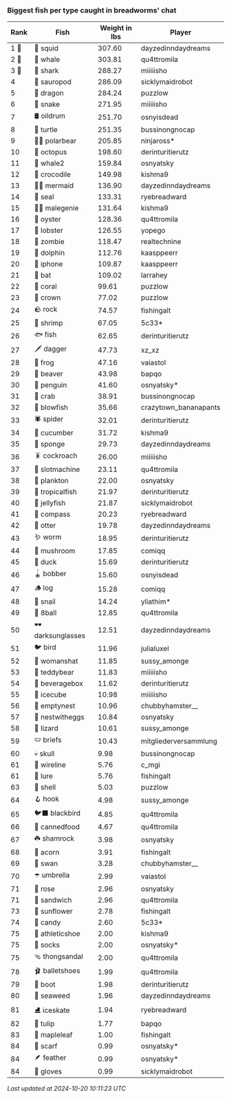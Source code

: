 ### Biggest fish per type caught in breadworms' chat
| Rank | Fish | Weight in lbs | Player |
|------|--------|-----------|---------|
| 1 🥇  | 🦑 squid | 307.60 | dayzedinndaydreams |
| 2 🥈  | 🐳 whale | 303.81 | qu4ttromila |
| 3 🥉  | 🦈 shark | 288.27 | miiiiisho |
| 4  | 🦕 sauropod | 286.09 | sicklymaidrobot |
| 5  | 🐉 dragon | 284.24 | puzzlow |
| 6  | 🐍 snake | 271.95 | miiiiisho |
| 7  | 🛢️ oildrum | 251.70 | osnyisdead |
| 8  | 🐢 turtle | 251.35 | bussinongnocap |
| 9  | 🐻‍❄ polarbear | 205.85 | ninjaross* |
| 10  | 🐙 octopus | 198.60 | derinturitierutz |
| 11  | 🐋 whale2 | 159.84 | osnyatsky |
| 12  | 🐊 crocodile | 149.98 | kishma9 |
| 13  | 🧜‍♀️ mermaid | 136.90 | dayzedinndaydreams |
| 14  | 🦭 seal | 133.31 | ryebreadward |
| 15  | 🧞‍♂ malegenie | 131.64 | kishma9 |
| 16  | 🦪 oyster | 128.36 | qu4ttromila |
| 17  | 🦞 lobster | 126.55 | yopego |
| 18  | 🧟 zombie | 118.47 | realtechnine |
| 19  | 🐬 dolphin | 112.76 | kaasppeerr |
| 20  | 📱 iphone | 109.87 | kaasppeerr |
| 21  | 🦇 bat | 109.02 | larrahey |
| 22  | 🪸 coral | 99.61 | puzzlow |
| 23  | 👑 crown | 77.02 | puzzlow |
| 24  | 🪨 rock | 74.57 | fishingalt |
| 25  | 🦐 shrimp | 67.05 | 5c33* |
| 26  | 🐟 fish | 62.65 | derinturitierutz |
| 27  | 🗡️ dagger | 47.73 | xz_xz |
| 28  | 🐸 frog | 47.16 | vaiastol |
| 29  | 🦫 beaver | 43.98 | bapqo |
| 30  | 🐧 penguin | 41.60 | osnyatsky* |
| 31  | 🦀 crab | 38.91 | bussinongnocap |
| 32  | 🐡 blowfish | 35.66 | crazytown_bananapants |
| 33  | 🕷️ spider | 32.01 | derinturitierutz |
| 34  | 🥒 cucumber | 31.72 | kishma9 |
| 35  | 🧽 sponge | 29.73 | dayzedinndaydreams |
| 36  | 🪳 cockroach | 26.00 | miiiiisho |
| 37  | 🎰 slotmachine | 23.11 | qu4ttromila |
| 38  | 🦠 plankton | 22.00 | osnyatsky |
| 39  | 🐠 tropicalfish | 21.97 | derinturitierutz |
| 40  | 🪼 jellyfish | 21.87 | sicklymaidrobot |
| 41  | 🧭 compass | 20.23 | ryebreadward |
| 42  | 🦦 otter | 19.78 | dayzedinndaydreams |
| 43  | 🪱 worm | 18.95 | derinturitierutz |
| 44  | 🍄 mushroom | 17.85 | comiqq |
| 45  | 🦆 duck | 15.69 | derinturitierutz |
| 46  | 🪀 bobber | 15.60 | osnyisdead |
| 47  | 🪵 log | 15.28 | comiqq |
| 48  | 🐌 snail | 14.24 | yliathim* |
| 49  | 🎱 8ball | 12.85 | qu4ttromila |
| 50  | 🕶️ darksunglasses | 12.51 | dayzedinndaydreams |
| 51  | 🐦 bird | 11.96 | julialuxel |
| 52  | 👒 womanshat | 11.85 | sussy_amonge |
| 53  | 🧸 teddybear | 11.83 | miiiiisho |
| 54  | 🧃 beveragebox | 11.62 | derinturitierutz |
| 55  | 🧊 icecube | 10.98 | miiiiisho |
| 56  | 🪹 emptynest | 10.96 | chubbyhamster__ |
| 57  | 🪺 nestwitheggs | 10.84 | osnyatsky |
| 58  | 🦎 lizard | 10.61 | sussy_amonge |
| 59  | 🩲 briefs | 10.43 | mitgliederversammlung |
| 60  | 💀 skull | 9.98 | bussinongnocap |
| 61  | 🧵 wireline | 5.76 | c_mgi |
| 61  | 🎏 lure | 5.76 | fishingalt |
| 63  | 🐚 shell | 5.03 | puzzlow |
| 64  | 🪝 hook | 4.98 | sussy_amonge |
| 65  | 🐦‍⬛ blackbird | 4.85 | qu4ttromila |
| 66  | 🥫 cannedfood | 4.67 | qu4ttromila |
| 67  | ☘️ shamrock | 3.98 | osnyatsky |
| 68  | 🌰 acorn | 3.91 | fishingalt |
| 69  | 🦢 swan | 3.28 | chubbyhamster__ |
| 70  | ☂️ umbrella | 2.99 | vaiastol |
| 71  | 🌹 rose | 2.96 | osnyatsky |
| 71  | 🥪 sandwich | 2.96 | qu4ttromila |
| 73  | 🌻 sunflower | 2.78 | fishingalt |
| 74  | 🍬 candy | 2.60 | 5c33* |
| 75  | 👟 athleticshoe | 2.00 | kishma9 |
| 75  | 🧦 socks | 2.00 | osnyatsky* |
| 75  | 🩴 thongsandal | 2.00 | qu4ttromila |
| 78  | 🩰 balletshoes | 1.99 | qu4ttromila |
| 79  | 👢 boot | 1.98 | derinturitierutz |
| 80  | 🌿 seaweed | 1.96 | dayzedinndaydreams |
| 81  | ⛸️ iceskate | 1.94 | ryebreadward |
| 82  | 🌷 tulip | 1.77 | bapqo |
| 83  | 🍁 mapleleaf | 1.00 | fishingalt |
| 84  | 🧣 scarf | 0.99 | osnyatsky* |
| 84  | 🪶 feather | 0.99 | osnyatsky* |
| 84  | 🧤 gloves | 0.99 | sicklymaidrobot |

_Last updated at 2024-10-20 10:11:23 UTC_